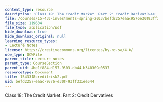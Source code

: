 ```yaml
---
content_type: resource
description: 'Class 18: The Credit Market. Part 2: Credit Derivatives'
file: /courses/15-433-investments-spring-2003/befd2257eaac9576e30893ff331ee544_1543318creditrisk2.pdf
file_size: 119634
file_type: application/pdf
hide_download: true
hide_download_original: null
learning_resource_types:
- Lecture Notes
license: https://creativecommons.org/licenses/by-nc-sa/4.0/
ocw_type: OCWFile
parent_title: Lecture Notes
parent_type: CourseSection
parent_uid: 4be1f884-d157-9503-db44-b340309e0537
resourcetype: Document
title: 1543318creditrisk2.pdf
uid: befd2257-eaac-9576-e308-93ff331ee544
---
```

Class 18: The Credit Market. Part 2: Credit Derivatives